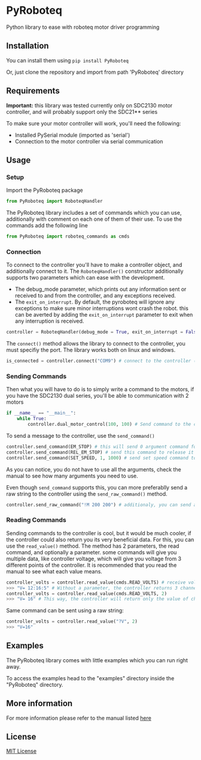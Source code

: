 # PyRoboteq

Python library to ease with roboteq motor driver programming


## Installation

You can install them using  ```pip install PyRoboteq``` 

Or, just clone the repository and import from path 'PyRoboteq' directory

## Requirements 

**Important:** this library was tested currently only on SDC2130 motor controller, and will probably support only the SDC21** series

To make sure your motor controller will work, you'll need the following:

* Installed PySerial module (imported as 'serial')
* Connection to the motor controller via serial communication


## Usage
### Setup
Import the PyRoboteq package
```python
from PyRoboteq import RoboteqHandler
```
The PyRoboteq library includes a set of commands which you can use, additionally with comment on each one of them of their use.
To use the commands add the following line
```python
from PyRoboteq import roboteq_commands as cmds
```

### Connection

To connect to the controller you'll have to make a controller object, and additionally connect to it.
The ```RoboteqHandler()``` constructor additionally supports two parameters which can ease with the development.
* The debug_mode parameter, which prints out any information sent or received to and from the controller, and any exceptions received.
* The ```exit_on_interrupt```. By default, the pyroboteq will ignore any exceptions to make sure minor interruptions wont crash the robot.
this can be averted by adding the ```exit_on_interrupt``` parameter to exit when any interruption is received.

```python
controller = RoboteqHandler(debug_mode = True, exit_on_interrupt = False)  # Create controller object
```

The ```connect()``` method allows the library to connect to the controller, you must specifiy the port. The library
works both on linux and windows.

```python
is_connected = controller.connect("COM9") # connect to the controller (COM9 is an example for windows)
```

### Sending Commands

Then what you will have to do is to simply write a command to the motors, if you have the SDC2130 dual series, you'll be able to communication with 2 motors
```python
if __name__ == "__main__":
    while True:
        controller.dual_motor_control(100, 100) # Send command to the controller
```

To send a message to the controller, use the ```send_command()```
```python
controller.send_command(EM_STOP) # this will send 0 argument command for emergency stop
controller.send_command(REL_EM_STOP) # send this command to release it
controller.send_command(SET_SPEED, 1, 1000) # send set speed command to channel 1 (first argument) with the value of up to 1000 RPM (second argument)
```
As you can notice, you do not have to use all the arguments, check the manual to see how many arguments you need to use.

Even though ```send_command``` supports this, you can more preferablly send a raw string to the controller using the ```send_raw_command()``` method.
```python
controller.send_raw_command("!M 200 200") # additionaly, you can send a raw string.
```

### Reading Commands

Sending commands to the controller is cool, but it would be much cooler, if the controller could also return you its very beneficial data.
For this, you can use the ```read_value()``` method. The method has 2 parameters, the read command, and optionally a parameter.
some commands will give you multiple data, like controller voltage, which will give you voltage from 3 different points of the controller.
It is recommended that you read the manual to see what each value means.
```python
controller_volts = controller.read_value(cmds.READ_VOLTS) # receive voltages from the controller
>>> "V= 12:16:5" # Without a parameter, the controller returns 3 channels, (internal, battery, 5v output) respectively
controller_volts = controller.read_value(cmds.READ_VOLTS, 2)
>>> "V= 16" # This way, the controller will return only the value of channel 2 (battery voltage)
```
Same command can be sent using a raw string:
```python
controller_volts = controller.read_value("?V", 2)
>>> "V=16"
```

## Examples
The PyRoboteq library comes with little examples which you can run right away.

To access the examples head to the "examples" directory inside the "PyRoboteq" directory.

## More information
For more information please refer to the manual listed [here](https://www.roboteq.com/docman-list/motor-controllers-documents-and-files/documentation/user-manual/272-roboteq-controllers-user-manual-v17/file)

## License
[MIT License](https://choosealicense.com/licenses/mit/)

